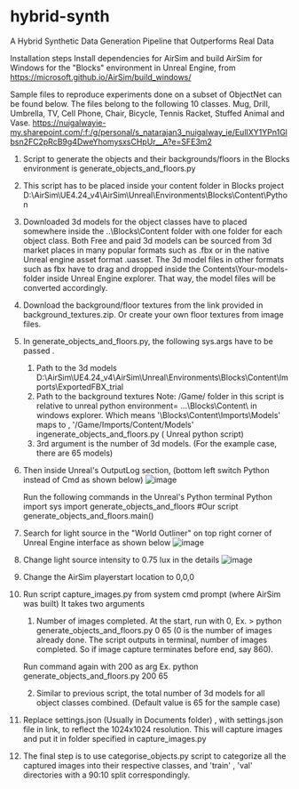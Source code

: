 # hybrid-synth
A Hybrid Synthetic Data Generation Pipeline that Outperforms Real Data


Installation steps
Install dependencies for AirSim and build AirSim for Windows for the "Blocks" environment in Unreal Engine, from
https://microsoft.github.io/AirSim/build_windows/

Sample files to reproduce experiments done on a subset of ObjectNet can be found below. The files belong to the following 10 classes. 
 Mug, Drill, Umbrella, TV, Cell Phone, Chair, Bicycle, Tennis Racket, Stuffed Animal and Vase.
https://nuigalwayie-my.sharepoint.com/:f:/g/personal/s_natarajan3_nuigalway_ie/EulIXY1YPn1Glbsn2FC2pRcB9g4DweYhomysxsCHpUr__A?e=SFE3m2

1. Script to generate the objects and their backgrounds/floors in the Blocks environment is 
	generate_objects_and_floors.py
2. This script has to be placed inside your content folder in Blocks  project
	D:\AirSim\UE4.24_v4\AirSim\Unreal\Environments\Blocks\Content\Python
3. Downloaded 3d models for the object classes have to placed somewhere inside the ..\Blocks\Content folder with one folder for each object class.
Both Free and paid 3d models can be sourced from 3d market places in many popular formats such as .fbx or in the native Unreal engine asset format .uasset. 
The 3d model files in other formats such as fbx have to drag and dropped inside the Contents\Your-models-folder inside Unreal Engine explorer. That way, the model files will be converted accordingly.


4. Download the background/floor textures from the link provided in background_textures.zip. Or create your own floor textures from image files.
 
5. In generate_objects_and_floors.py,  the following sys.args have to be passed . 
	1. Path to the 3d models 
	D:\AirSim\UE4.24_v4\AirSim\Unreal\Environments\Blocks\Content\Imports\ExportedFBX_trial
	2. Path to the background textures
	Note: /Game/ folder in this script is relative to unreal python environment= ...\Blocks\Content\ in windows explorer. 
	Which means
	'\Blocks\Content\Imports\Models' 
	maps to ,
	'/Game/Imports/Content/Models' ingenerate_objects_and_floors.py ( Unreal python script)
	3. 3rd argument is the number of 3d models. (For the example case, there are 65 models)
	  
6. Then inside Unreal's OutputLog section, (bottom left switch Python instead of Cmd as shown below)
	![image](https://user-images.githubusercontent.com/12128767/146377423-a976c982-0cb5-464a-8689-fe9a589e0ca0.png)


	Run the following commands in the  Unreal's Python terminal Python
	import sys
	import generate_objects_and_floors #Our script 
	generate_objects_and_floors.main() 
	
 

7. Search for light source in the "World Outliner" on top right corner of Unreal Engine interface as shown below
![image](https://user-images.githubusercontent.com/12128767/146377462-ac6f0b5d-b3e1-4378-9bf0-388e5fb61ecf.png)


8. Change light source intensity to 0.75 lux in the details 
![image](https://user-images.githubusercontent.com/12128767/146377468-799484f8-946e-4010-b11d-4e2024fc5306.png)


9. Change the AirSim playerstart location to 0,0,0

 
10. Run script capture_images.py from system cmd prompt (where AirSim was built) 
It takes two arguments 
	1. Number of images completed. At the start, run with 0,
	Ex. > python generate_objects_and_floors.py 0 65
	(0 is the number of images already done. The script outputs in terminal, number of images completed. So if image capture terminates before end, say 860). 

	Run command again with 200 as arg Ex.
	python generate_objects_and_floors.py 200 65

	2. Similar to previous script, the total number of 3d models for all object classes combined. (Default value is 65 for the sample case)


11. Replace settings.json (Usually in Documents folder) , with settings.json file in link,  to reflect the 1024x1024 resolution.
This will capture images and put it in folder specified in capture_images.py

12. The final step is to use categorise_objects.py script to categorize all the captured images into their respective classes, and 'train' , 'val' directories with a 90:10 split correspondingly. 

